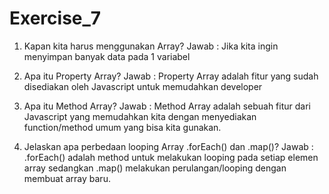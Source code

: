 # Exercise_7

1. Kapan kita harus menggunakan Array? 
   Jawab : Jika kita ingin menyimpan banyak data pada 1 variabel

2. Apa itu Property Array? 
   Jawab : Property Array adalah fitur yang sudah disediakan oleh Javascript untuk memudahkan developer

3. Apa itu Method Array? 
   Jawab : Method Array adalah sebuah fitur dari Javascript yang memudahkan kita dengan menyediakan function/method umum yang bisa kita gunakan.

4. Jelaskan apa perbedaan looping Array .forEach() dan .map()? 
   Jawab : .forEach() adalah method untuk melakukan looping pada setiap elemen array sedangkan .map() melakukan perulangan/looping dengan membuat array baru.
